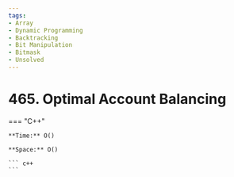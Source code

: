 ```yaml
---
tags:
- Array
- Dynamic Programming
- Backtracking
- Bit Manipulation
- Bitmask
- Unsolved
---
```



# 465. Optimal Account Balancing

=== "C++"

    **Time:** O()

    **Space:** O()

    ``` c++
    ```